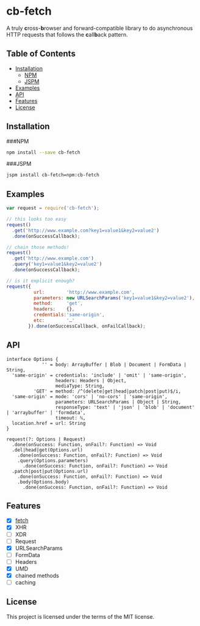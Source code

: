 # cb-fetch

A truly **c**ross-**b**rowser and forward-compatible library to do asynchronous HTTP requests that follows the **c**all**b**ack pattern.

## Table of Contents
  - [Installation](#installation)
    - [NPM](#npm)
    - [JSPM](#jspm)
  - [Examples](#examples)
  - [API](#api)
  - [Features](#features)
  - [License](#license)

## Installation
###NPM
```sh
npm install --save cb-fetch
```
###JSPM
```sh
jspm install cb-fetch=npm:cb-fetch
```
## Examples
```js
var request = require('cb-fetch');

// this looks too easy
request()
  .get('http://www.example.com?key1=value1&key2=value2')
  .done(onSuccessCallback);

// chain those methods!
request()
  .get('http://www.example.com')
  .query('key1=value1&key2=value2')
  .done(onSuccessCallback);

// is it explicit enough?
request({
          url:        'http://www.example.com',
          parameters: new URLSearchParams('key1=value1&key2=value2'),
          method:     'get',
          headers:    {},
          credentials:'same-origin',
          etc:        '…'
        }).done(onSuccessCallback, onFailCallback);
```
## API
```
interface Options {
             '' = body: ArrayBuffer | Blob | Document | FormData | String,
  'same-origin' = credentials: 'include' | 'omit' | 'same-origin',
                  headers: Headers | Object,
                  mediaType: String,
          'GET' = method: /^(delete|get|head|patch|post|put)$/i,
  'same-origin' = mode: 'cors' | 'no-cors' | 'same-origin',
                  parameters: URLSearchParams | Object | String,
                  responseType: 'text' | 'json' | 'blob' | 'document' | 'arraybuffer' | 'formdata',
                  timeout: ℕ,
  location.href = url: String
}

request(?: Options | Request)
  .done(onSuccess: Function, onFail?: Function) => Void
  .del|head|get(Options.url)
    .done(onSuccess: Function, onFail?: Function) => Void
    .query(Options.parameters)
      .done(onSuccess: Function, onFail?: Function) => Void
  .patch|post|put(Options.url)
    .done(onSuccess: Function, onFail?: Function) => Void
    .body(Options.body)
      .done(onSuccess: Function, onFail?: Function) => Void
```
## Features
- [x] [fetch](https://fetch.spec.whatwg.org/#fetch-method)
- [x] XHR
- [ ] XDR
- [ ] Request
- [x] URLSearchParams
- [ ] FormData
- [ ] Headers
- [x] UMD
- [x] chained methods
- [ ] caching

## License
This project is licensed under the terms of the MIT license.
